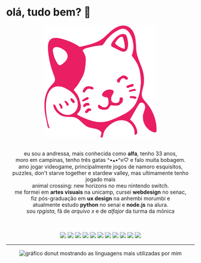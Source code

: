 # olá, tudo bem? 👋

<div align="center">
  <img src="kitty.svg" alt="gatinho rosa" width="300px" height="300px">
</div>

<br />

<p align="center"> 
    eu sou a andressa, mais conhecida como <b>alfa</b>, tenho 33 anos, 
  <br /> 
    moro em campinas, tenho três gatas ^•ﻌ•^ฅ♡ e falo muita bobagem.
  <br /> 
    amo jogar videogame, principalmente jogos de namoro esquisitos, 
  <br />
    puzzles, don't starve together e stardew valley, mas ultimamente tenho jogado mais
  <br />
    animal crossing: new horizons no meu nintendo switch.
  <br /> 
    me formei em <b>artes visuais</b> na unicamp, cursei <b>webdesign</b> no senac,
  <br />
    fiz pós-graduação em <b>ux design</b> na anhembi morumbi e 
  <br />
    atualmente estudo <b>python</b> no senai e <b>node.js</b> na alura.
  <br /> 
    sou <i>rpgista</i>, fã de <i>arquivo x</i> e de <i>alfajor</i> da turma da mônica
</p>

<br />
<br />

<div align="center">
  <a href="https://www.behance.net/alfasou" target="blank"><img src="https://img.shields.io/badge/behance-1769FF?logo=behance"></a>
  <a href="https://steamcommunity.com/id/alfafsz" target="blank"><img src="https://img.shields.io/badge/steam-000?logo=steam"></a>
  <img src="https://img.shields.io/badge/switch-E60012?logo=nintendoswitch">
  <a href="https://discord.com/users/alfafsz" target="_blank"><img src="https://img.shields.io/badge/discord-5865F2?logo=discord&logoColor=fff"></a>
  <img src="https://img.shields.io/badge/rpg-orange?logo=dungeonsanddragons">
  <img src="https://img.shields.io/badge/php-777BB4?logo=php&logoColor=fff">
  <img src="https://img.shields.io/badge/nodedotjs-5FA04E?logo=nodedotjs&logoColor=fff"> 
  <img src="https://img.shields.io/badge/python-3776AB?logo=python&logoColor=fff">
  <img src="https://img.shields.io/badge/javascript-yellow?logo=javascript&logoColor=fff">
  <img src="https://img.shields.io/badge/bootstrap-7952B3?logo=bootstrap&logoColor=fff"> 
  <img src="https://img.shields.io/badge/sass-CC6699?logo=sass&logoColor=fff"> 

  <br />
  <hr />

  <picture>
    <source
      srcset="https://github-readme-stats.vercel.app/api/top-langs/?username=alfasou&layout=donut&theme=radical&langs_count=8" width="500px" height="300px"
      media="(prefers-color-scheme: dark)"
    />
    <source
      srcset="https://github-readme-stats.vercel.app/api/top-langs/?username=alfasou&layout=donut&theme=buefy&langs_count=8" width="500px" height="300px"
      media="(prefers-color-scheme: light), (prefers-color-scheme: no-preference)"
    />
    <img src="https://github-readme-stats.vercel.app/api/top-langs/?username=alfasou&layout=donut&theme=buefy&langs_count=8" alt="gráfico donut mostrando as linguagens mais utilizadas por mim" width="500px" height="300px" />
  </picture>

</div>
<br />
